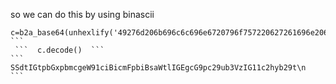 so we can do this by using binascii

```
c=b2a_base64(unhexlify('49276d206b696c6c696e6720796f757220627261696e206c696b65206120706f69736f6e6f7573206d757368726f6f6d'))   ```
 ```  c.decode()  ```
```  SSdtIGtpbGxpbmcgeW91ciBicmFpbiBsaWtlIGEgcG9pc29ub3VzIG11c2hyb29t\n   ```




